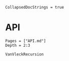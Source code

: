 ```@meta
CollapsedDocStrings = true
```

# API

```@contents
Pages = ["API.md"]
Depth = 2:3
```

```@docs
VanVleckRecursion
```
